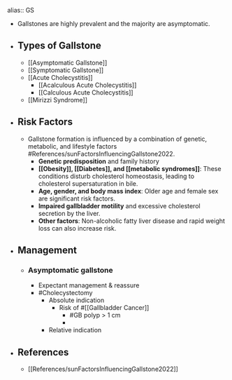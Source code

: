alias:: GS

- Gallstones are highly prevalent and the majority are asymptomatic.
- ## Types of Gallstone
	- [[Asymptomatic Gallstone]]
	- [[Symptomatic Gallstone]]
	- [[Acute Cholecystitis]]
		- [[Acalculous Acute Cholecystitis]]
		- [[Calculous Acute Cholecystitis]]
	- [[Mirizzi Syndrome]]
- ## Risk Factors
	- Gallstone formation is influenced by a combination of genetic, metabolic, and lifestyle factors #References/sunFactorsInfluencingGallstone2022.
		- **Genetic predisposition** and family history
		- **[[Obesity]], [[Diabetes]], and [[metabolic syndromes]]**: These conditions disturb cholesterol homeostasis, leading to cholesterol supersaturation in bile.
		- **Age, gender, and body mass index**: Older age and female sex are significant risk factors.
		- **Impaired gallbladder motility** and excessive cholesterol secretion by the liver.
		- **Other factors**: Non-alcoholic fatty liver disease and rapid weight loss can also increase risk.
- ## Management
	- ### Asymptomatic gallstone
		- Expectant management & reassure
		- #Cholecystectomy
			- Absolute indication
				- Risk of #[[Gallbladder Cancer]]
					- #GB polyp > 1 cm
					-
			- Relative indication
- ## References
	- [[References/sunFactorsInfluencingGallstone2022]]